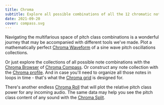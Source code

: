 ```yaml
---
title: Chroma
subtitle: Explore all possible combinations of all the 12 chromatic notes
date: 2021-09-20
cover: compass.svg
---
```


Navigating the multifarious space of pitch class combinations is a wonderful journey that may be accompanied with different tools we've made. Plot a mathematically perfect [Chroma Waveform](./waveform/index.md) of a sine wave pitch oscillations collections. 

Or just explore the collections of all possible note combinations with the [Chroma Browser](./browser/index.md) of [Chroma Compass](./compass/index.md). Or construct any note collection with the [Chroma profile](./profile/index.md). And in case you'll need to organize all those notes in loops in time - that's what the [Chroma grid](./grid/index.md) is designed for.

There's another endless [Chroma Roll](./roll/index.md) that will plot the relative pitch class power for any incoming audio. The same data may help you see the pitch class content of any sound with the [Chroma Split](./split/index.md). 